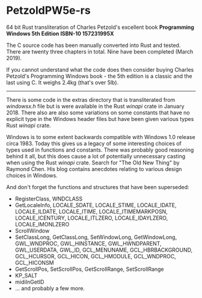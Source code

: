 # PetzoldPW5e-rs
64 bit Rust transliteration of Charles Petzold's excellent book **Programming Windows 
5th Edition ISBN-10 157231995X**

The C source code has been manually converted into Rust and tested. There are 
twenty three chapters in total. Nine have been completed (March 2019).

If you cannot understand what the code does then consider buying Charles Petzold's 
Programming Windows book - the 5th edition is a classic and the last using C.
It weighs 2.4kg (that's over 5lb).

___


There is some code in the extras directory that is transliterated from 
*windowsx.h* file but is were available in the Rust *winapi* crate in January 2018.
There also are also some variations on some constants that have no explicit type in the 
Windows header files but have been given various types Rust *winapi* crate.

Windows is to some extent backwards compatible with Windows 1.0 release 
circa 1983. Today this gives us a legacy of some interesting choices of types used 
in functions and constants. There was probably good reasoning behind it all,
but this does cause a lot of potentially unnecessary casting when using the Rust
*winapi* crate. Search for "The Old New Thing" by Raymond Chen. His blog contains
anecdotes relating to various design choices in Windows.

And don't forget the functions and structures that have been superseded:

- RegisterClass, WNDCLASS
- GetLocaleInfo, LOCALE_SDATE, LOCALE_STIME, LOCALE_IDATE, LOCALE_ILDATE, LOCALE_ITIME, 
  LOCALE_ITIMEMARKPOSN, LOCALE_ICENTURY, LOCALE_ITLZERO, LOCALE_IDAYLZERO, LOCALE_IMONLZERO
- ScrollWindow
- SetClassLong, GetClassLong, SetWindowLong, GetWindowLong, GWL_WNDPROC, GWL_HINSTANCE, 
  GWL_HWNDPARENT, GWL_USERDATA, GWL_ID, GCL_MENUNAME, GCL_HBRBACKGROUND, GCL_HCURSOR, GCL_HICON,
  GCL_HMODULE, GCL_WNDPROC, GCL_HICONSM  
- GetScrollPos, SetScrollPos, GetScrollRange, SetScrollRange
- KP_SALT
- midiInGetID
- ... and probably a few more.
